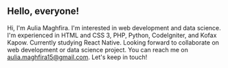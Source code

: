 ## Hello, everyone!

Hi, I'm Aulia Maghfira. I'm interested in web development and data science. 
I'm experienced in HTML and CSS 3, PHP, Python, CodeIgniter, and Kofax Kapow. Currently studying React Native.
Looking forward to collaborate on web development or data science project. You can reach me on aulia.maghfira15@gmail.com. Let's keep in touch!

<!---
amaghfira/amaghfira is a ✨ special ✨ repository because its `README.md` (this file) appears on your GitHub profile.
You can click the Preview link to take a look at your changes.
--->
